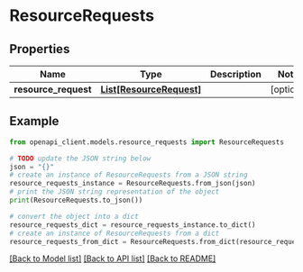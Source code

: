 # ResourceRequests


## Properties

Name | Type | Description | Notes
------------ | ------------- | ------------- | -------------
**resource_request** | [**List[ResourceRequest]**](ResourceRequest.md) |  | [optional] 

## Example

```python
from openapi_client.models.resource_requests import ResourceRequests

# TODO update the JSON string below
json = "{}"
# create an instance of ResourceRequests from a JSON string
resource_requests_instance = ResourceRequests.from_json(json)
# print the JSON string representation of the object
print(ResourceRequests.to_json())

# convert the object into a dict
resource_requests_dict = resource_requests_instance.to_dict()
# create an instance of ResourceRequests from a dict
resource_requests_from_dict = ResourceRequests.from_dict(resource_requests_dict)
```
[[Back to Model list]](../README.md#documentation-for-models) [[Back to API list]](../README.md#documentation-for-api-endpoints) [[Back to README]](../README.md)


